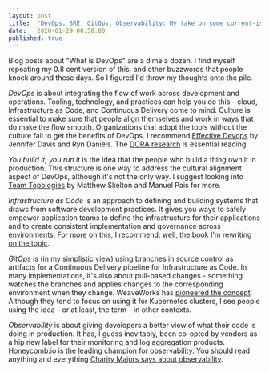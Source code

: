 ```yaml
---
layout: post
title:  "DevOps, SRE, GitOps, Observability: My take on some current-ish buzzwords"
date:   2020-01-29 08:50:00
published: true
---
```


Blog posts about "What is DevOps" are a dime a dozen. I find myself repeating my 0.8 cent version of this, and other buzzwords that people knock around these days. So I figured I'd throw my thoughts onto the pile.

*DevOps* is about integrating the flow of work across development and operations. Tooling, technology, and practices can help you do this - cloud, Infrastructure as Code, and Continuous Delivery come to mind. Culture is essential to make sure that people align themselves and work in ways that do make the flow smooth. Organizations that adopt the tools without the culture fail to get the benefits of DevOps. I recommend [Effective Devops](https://www.amazon.com/Effective-DevOps-Building-Collaboration-Affinity/dp/1491926309?tag=kiefcom07-20) by Jennifer Davis and Ryn Daniels. The [DORA research](https://cloud.google.com/devops) is essential reading.

*You build it, you run it* is the idea that the people who build a thing own it in production. This structure is one way to address the cultural alignment aspect of DevOps, although it's not the only way. I suggest looking into [Team Topologies](https://teamtopologies.com/) by Matthew Skelton and Manuel Pais for more.

*Infrastructure as Code* is an approach to defining and building systems that draws from software development practices. It gives you ways to safely empower application teams to define the infrastructure for their applications and to create consistent implementation and governance across environments. For more on this, I recommend, well, [the book I'm rewriting on the topic](/book/).

*GitOps* is (in my simplistic view) using branches in source control as artifacts for a Continuous Delivery pipeline for Infrastructure as Code. In many implementations, it's also about pull-based changes - something watches the branches and applies changes to the corresponding environment when they change. WeaveWorks has [pioneered the concept](https://www.weave.works/blog/what-is-gitops-really). Although they tend to focus on using it for Kubernetes clusters, I see people using the idea - or at least, the term - in other contexts.

*Observability* is about giving developers a better view of what their code is doing in production. It has, I guess inevitably, been co-opted by vendors as a hip new label for their monitoring and log aggregation products. [Honeycomb.io](https://docs.honeycomb.io/learning-about-observability/intro-to-observability/) is the leading champion for observability. You should read anything and everything [Charity Majors says about observability](https://charity.wtf/tag/observability/).
